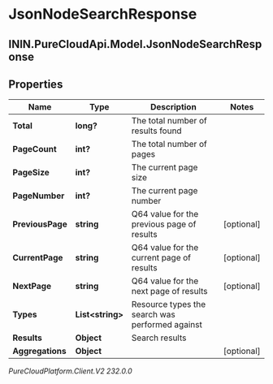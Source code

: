 # JsonNodeSearchResponse

## ININ.PureCloudApi.Model.JsonNodeSearchResponse

## Properties

|Name | Type | Description | Notes|
|------------ | ------------- | ------------- | -------------|
| **Total** | **long?** | The total number of results found | |
| **PageCount** | **int?** | The total number of pages | |
| **PageSize** | **int?** | The current page size | |
| **PageNumber** | **int?** | The current page number | |
| **PreviousPage** | **string** | Q64 value for the previous page of results | [optional] |
| **CurrentPage** | **string** | Q64 value for the current page of results | [optional] |
| **NextPage** | **string** | Q64 value for the next page of results | [optional] |
| **Types** | **List&lt;string&gt;** | Resource types the search was performed against | |
| **Results** | **Object** | Search results | |
| **Aggregations** | **Object** |  | [optional] |



_PureCloudPlatform.Client.V2 232.0.0_
